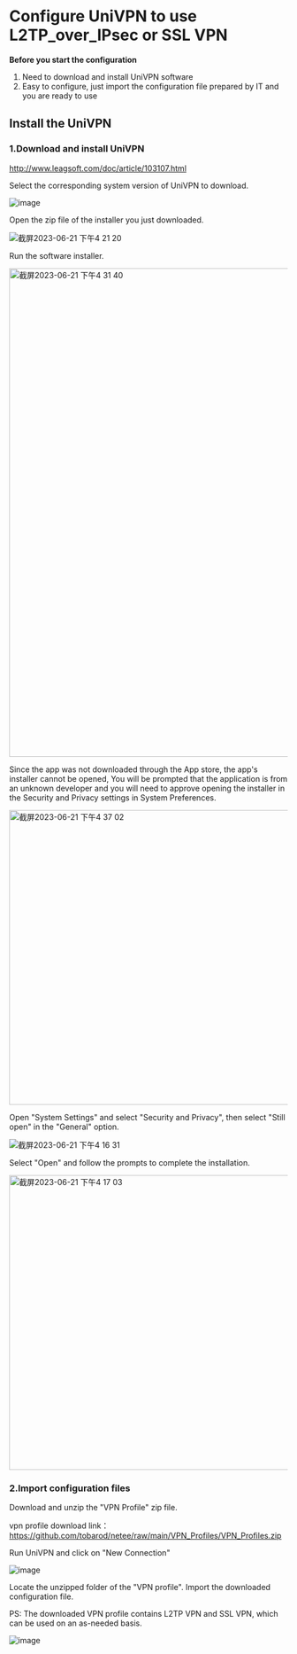 # **Configure UniVPN to use L2TP_over_IPsec or SSL VPN**
**Before you start the configuration**
1. Need to download and install UniVPN software
2. Easy to configure, just import the configuration file prepared by IT and you are ready to use

## Install the UniVPN
### 1.Download and install UniVPN

http://www.leagsoft.com/doc/article/103107.html

Select the corresponding system version of UniVPN to download.

![image](https://github.com/tobarod/netee/assets/84069016/d46f456b-e8e2-4e5d-b13f-eb5054468bd1)

Open the zip file of the installer you just downloaded.

![截屏2023-06-21 下午4 21 20](https://github.com/tobarod/netee/assets/84069016/9e3065fe-e7c5-4c1c-9343-3285e5022866)

Run the software installer.

<img width="882" alt="截屏2023-06-21 下午4 31 40" src="https://github.com/tobarod/netee/assets/84069016/84ed2be7-afa1-44fb-9f4f-23dd6c56f1d3">

Since the app was not downloaded through the App store, the app's installer cannot be opened, You will be prompted that the application is from an unknown developer and you will need to approve opening the installer in the Security and Privacy settings in System Preferences.

<img width="532" alt="截屏2023-06-21 下午4 37 02" src="https://github.com/tobarod/netee/assets/84069016/6320c5d5-5164-4d83-ba20-d8ab6a97b7d8">

Open "System Settings" and select "Security and Privacy", then select "Still open" in the "General" option.

![截屏2023-06-21 下午4 16 31](https://github.com/tobarod/netee/assets/84069016/9cdcc422-d3a9-41a2-b214-82ff17442269)

Select "Open" and follow the prompts to complete the installation.

<img width="532" alt="截屏2023-06-21 下午4 17 03" src="https://github.com/tobarod/netee/assets/84069016/17877c01-3804-46dc-a81c-bc14f965fd24">

### 2.Import configuration files

Download and unzip the "VPN Profile" zip file. 

vpn profile download link：https://github.com/tobarod/netee/raw/main/VPN_Profiles/VPN_Profiles.zip

Run UniVPN and click on "New Connection"

![image](https://github.com/tobarod/netee/assets/84069016/70c7efcb-bbaf-4318-acc9-4d15921f331b)

Locate the unzipped folder of the "VPN profile". Import the downloaded configuration file.

PS: The downloaded VPN profile contains L2TP VPN and SSL VPN, which can be used on an as-needed basis.

![image](https://github.com/tobarod/netee/assets/84069016/48039472-d039-4796-bd84-b9ab546ac000)
